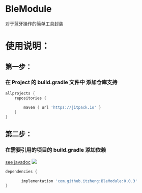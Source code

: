 # BleModule
对于蓝牙操作的简单工具封装

# 使用说明：
## 第一步：
### 在 Project 的 build.gradle 文件中 添加仓库支持
```groovy
allprojects {
    repositories {
        
        maven { url 'https://jitpack.io' }
    }
} 
```
## 第二步：
### 在需要引用的项目的 build.gradle 添加依赖
[see javadoc](https://javadoc.jitpack.io/com/github/itzheng/BleModule/latest/javadoc/index.html)
[![](https://jitpack.io/v/itzheng/BleModule.svg)](https://jitpack.io/#itzheng/BleModule)
```groovy
dependencies {
        
       implementation 'com.github.itzheng:BleModule:0.0.3'
}
```


